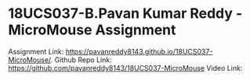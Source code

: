 # 18UCS037-B.Pavan Kumar Reddy -MicroMouse Assignment

Assignment Link:  https://pavanreddy8143.github.io/18UCS037-MicroMouse/.
Github Repo Link: https://github.com/pavanreddy8143/18UCS037-MicroMouse
Video Link:
